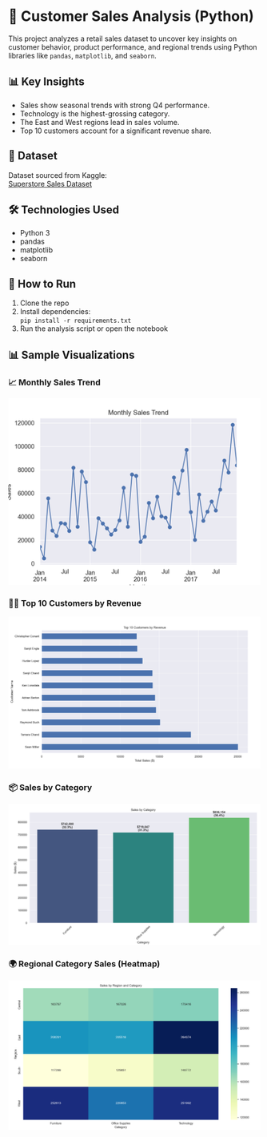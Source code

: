 # 🧾 Customer Sales Analysis (Python)

This project analyzes a retail sales dataset to uncover key insights on customer behavior, product performance, and regional trends using Python libraries like `pandas`, `matplotlib`, and `seaborn`.

## 📊 Key Insights

- Sales show seasonal trends with strong Q4 performance.
- Technology is the highest-grossing category.
- The East and West regions lead in sales volume.
- Top 10 customers account for a significant revenue share.

## 📁 Dataset

Dataset sourced from Kaggle:  
[Superstore Sales Dataset](https://www.kaggle.com/datasets/vivek468/superstore-dataset-final)

## 🛠️ Technologies Used

- Python 3
- pandas
- matplotlib
- seaborn

## 📌 How to Run

1. Clone the repo
2. Install dependencies:  
   `pip install -r requirements.txt`
3. Run the analysis script or open the notebook

## 📊 Sample Visualizations

### 📈 Monthly Sales Trend
![Monthly Sales Trend](images/Pic-1.png)

### 🧍‍♂️ Top 10 Customers by Revenue
![Top Customers](images/Pic-2.png)

### 📦 Sales by Category
![Sales by Category](images/Pic-3.png)

### 🌍 Regional Category Sales (Heatmap)
![Sales Heatmap](images/Pic-4.png)

